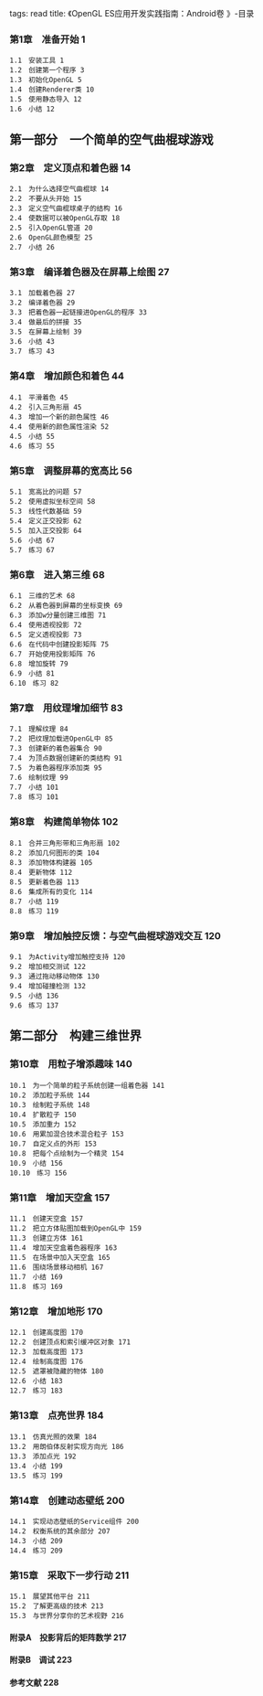 tags: read
title: 《OpenGL ES应用开发实践指南：Android卷 》-目录

### 第1章　准备开始 1

    1.1　安装工具 1
    1.2　创建第一个程序 3
    1.3　初始化OpenGL 5
    1.4　创建Renderer类 10
    1.5　使用静态导入 12
    1.6　小结 12


## 第一部分　一个简单的空气曲棍球游戏


### 第2章　定义顶点和着色器 14

    2.1　为什么选择空气曲棍球 14
    2.2　不要从头开始 15
    2.3　定义空气曲棍球桌子的结构 16
    2.4　使数据可以被OpenGL存取 18
    2.5　引入OpenGL管道 20
    2.6　OpenGL颜色模型 25
    2.7　小结 26

### 第3章　编译着色器及在屏幕上绘图 27

    3.1　加载着色器 27
    3.2　编译着色器 29
    3.3　把着色器一起链接进OpenGL的程序 33
    3.4　做最后的拼接 35
    3.5　在屏幕上绘制 39
    3.6　小结 43
    3.7　练习 43

### 第4章　增加颜色和着色 44

    4.1　平滑着色 45
    4.2　引入三角形扇 45
    4.3　增加一个新的颜色属性 46
    4.4　使用新的颜色属性渲染 52
    4.5　小结 55
    4.6　练习 55

### 第5章　调整屏幕的宽高比 56

    5.1　宽高比的问题 57
    5.2　使用虚拟坐标空间 58
    5.3　线性代数基础 59
    5.4　定义正交投影 62
    5.5　加入正交投影 64
    5.6　小结 67
    5.7　练习 67

### 第6章　进入第三维 68

    6.1　三维的艺术 68
    6.2　从着色器到屏幕的坐标变换 69
    6.3　添加w分量创建三维图 71
    6.4　使用透视投影 72
    6.5　定义透视投影 73
    6.6　在代码中创建投影矩阵 75
    6.7　开始使用投影矩阵 76
    6.8　增加旋转 79
    6.9　小结 81
    6.10　练习 82

### 第7章　用纹理增加细节 83

    7.1　理解纹理 84
    7.2　把纹理加载进OpenGL中 85
    7.3　创建新的着色器集合 90
    7.4　为顶点数据创建新的类结构 91
    7.5　为着色器程序添加类 95
    7.6　绘制纹理 99
    7.7　小结 101
    7.8　练习 101

### 第8章　构建简单物体 102

    8.1　合并三角形带和三角形扇 102
    8.2　添加几何图形的类 104
    8.3　添加物体构建器 105
    8.4　更新物体 112
    8.5　更新着色器 113
    8.6　集成所有的变化 114
    8.7　小结 119
    8.8　练习 119

### 第9章　增加触控反馈：与空气曲棍球游戏交互 120

    9.1　为Activity增加触控支持 120
    9.2　增加相交测试 122
    9.3　通过拖动移动物体 130
    9.4　增加碰撞检测 132
    9.5　小结 136
    9.6　练习 137


## 第二部分　构建三维世界


### 第10章　用粒子增添趣味 140

    10.1　为一个简单的粒子系统创建一组着色器 141
    10.2　添加粒子系统 144
    10.3　绘制粒子系统 148
    10.4　扩散粒子 150
    10.5　添加重力 152
    10.6　用累加混合技术混合粒子 153
    10.7　自定义点的外形 153
    10.8　把每个点绘制为一个精灵 154
    10.9　小结 156
    10.10　练习 156

### 第11章　增加天空盒 157

    11.1　创建天空盒 157
    11.2　把立方体贴图加载到OpenGL中 159
    11.3　创建立方体 161
    11.4　增加天空盒着色器程序 163
    11.5　在场景中加入天空盒 165
    11.6　围绕场景移动相机 167
    11.7　小结 169
    11.8　练习 169

### 第12章　增加地形 170

    12.1　创建高度图 170
    12.2　创建顶点和索引缓冲区对象 171
    12.3　加载高度图 173
    12.4　绘制高度图 176
    12.5　遮罩被隐藏的物体 180
    12.6　小结 183
    12.7　练习 183

### 第13章　点亮世界 184

    13.1　仿真光照的效果 184
    13.2　用朗伯体反射实现方向光 186
    13.3　添加点光 192
    13.4　小结 199
    13.5　练习 199

### 第14章　创建动态壁纸 200

    14.1　实现动态壁纸的Service组件 200
    14.2　权衡系统的其余部分 207
    14.3　小结 209
    14.4　练习 209

### 第15章　采取下一步行动 211

    15.1　展望其他平台 211
    15.2　了解更高级的技术 213
    15.3　与世界分享你的艺术视野 216

#### 附录A　投影背后的矩阵数学 217

#### 附录B　调试 223

#### 参考文献 228